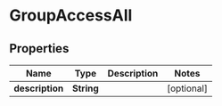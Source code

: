 

# GroupAccessAll


## Properties

| Name | Type | Description | Notes |
|------------ | ------------- | ------------- | -------------|
|**description** | **String** |  |  [optional] |



